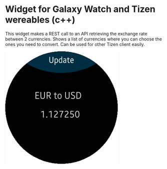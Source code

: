 # Widget for Galaxy Watch and Tizen wereables (c++)
This widget makes a REST call to an API retrieving the exchange rate between 2 currencies.
Shows a list of currencies where you can choose the ones you need to convert.
Can be used for other Tizen client easily.

![Image](https://github.com/alcalaperez/Currency-exchange-tizen/blob/master/shared/res/preview.png)

